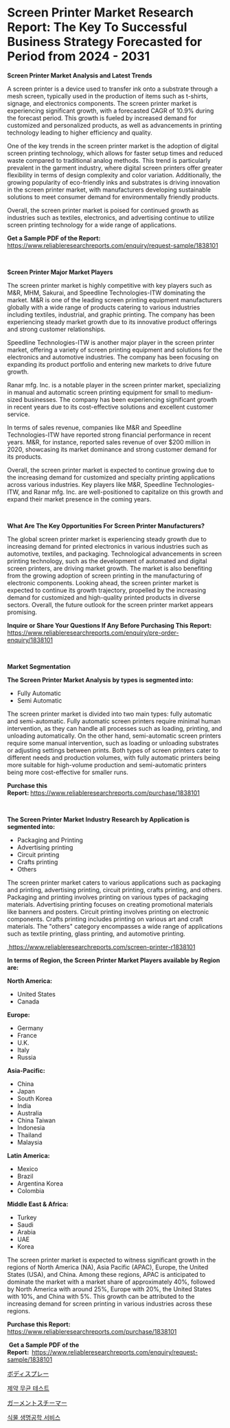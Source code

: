 <p><h1>Screen Printer Market Research Report: The Key To Successful Business Strategy Forecasted for Period from 2024 - 2031</h1></p><p><strong>Screen Printer Market Analysis and Latest Trends</strong></p>
<p><p>A screen printer is a device used to transfer ink onto a substrate through a mesh screen, typically used in the production of items such as t-shirts, signage, and electronics components. The screen printer market is experiencing significant growth, with a forecasted CAGR of 10.9% during the forecast period. This growth is fueled by increased demand for customized and personalized products, as well as advancements in printing technology leading to higher efficiency and quality.</p><p>One of the key trends in the screen printer market is the adoption of digital screen printing technology, which allows for faster setup times and reduced waste compared to traditional analog methods. This trend is particularly prevalent in the garment industry, where digital screen printers offer greater flexibility in terms of design complexity and color variation. Additionally, the growing popularity of eco-friendly inks and substrates is driving innovation in the screen printer market, with manufacturers developing sustainable solutions to meet consumer demand for environmentally friendly products.</p><p>Overall, the screen printer market is poised for continued growth as industries such as textiles, electronics, and advertising continue to utilize screen printing technology for a wide range of applications.</p></p>
<p><strong>Get a Sample PDF of the Report:&nbsp;</strong> <a href="https://www.reliableresearchreports.com/enquiry/request-sample/1838101">https://www.reliableresearchreports.com/enquiry/request-sample/1838101</a></p>
<p>&nbsp;</p>
<p><strong>Screen Printer Major Market Players</strong></p>
<p><p>The screen printer market is highly competitive with key players such as M&R, MHM, Sakurai, and Speedline Technologies-ITW dominating the market. M&R is one of the leading screen printing equipment manufacturers globally with a wide range of products catering to various industries including textiles, industrial, and graphic printing. The company has been experiencing steady market growth due to its innovative product offerings and strong customer relationships.</p><p>Speedline Technologies-ITW is another major player in the screen printer market, offering a variety of screen printing equipment and solutions for the electronics and automotive industries. The company has been focusing on expanding its product portfolio and entering new markets to drive future growth.</p><p>Ranar mfg. Inc. is a notable player in the screen printer market, specializing in manual and automatic screen printing equipment for small to medium-sized businesses. The company has been experiencing significant growth in recent years due to its cost-effective solutions and excellent customer service.</p><p>In terms of sales revenue, companies like M&R and Speedline Technologies-ITW have reported strong financial performance in recent years. M&R, for instance, reported sales revenue of over $200 million in 2020, showcasing its market dominance and strong customer demand for its products.</p><p>Overall, the screen printer market is expected to continue growing due to the increasing demand for customized and specialty printing applications across various industries. Key players like M&R, Speedline Technologies-ITW, and Ranar mfg. Inc. are well-positioned to capitalize on this growth and expand their market presence in the coming years.</p></p>
<p>&nbsp;</p>
<p><strong>What Are The Key Opportunities For Screen Printer Manufacturers?</strong></p>
<p><p>The global screen printer market is experiencing steady growth due to increasing demand for printed electronics in various industries such as automotive, textiles, and packaging. Technological advancements in screen printing technology, such as the development of automated and digital screen printers, are driving market growth. The market is also benefiting from the growing adoption of screen printing in the manufacturing of electronic components. Looking ahead, the screen printer market is expected to continue its growth trajectory, propelled by the increasing demand for customized and high-quality printed products in diverse sectors. Overall, the future outlook for the screen printer market appears promising.</p></p>
<p><strong>Inquire or Share Your Questions If Any Before Purchasing This Report:</strong> <a href="https://www.reliableresearchreports.com/enquiry/pre-order-enquiry/1838101">https://www.reliableresearchreports.com/enquiry/pre-order-enquiry/1838101</a></p>
<p>&nbsp;</p>
<p><strong>Market Segmentation</strong></p>
<p><strong>The Screen Printer Market Analysis by types is segmented into:</strong></p>
<p><ul><li>Fully Automatic</li><li>Semi Automatic</li></ul></p>
<p><p>The screen printer market is divided into two main types: fully automatic and semi-automatic. Fully automatic screen printers require minimal human intervention, as they can handle all processes such as loading, printing, and unloading automatically. On the other hand, semi-automatic screen printers require some manual intervention, such as loading or unloading substrates or adjusting settings between prints. Both types of screen printers cater to different needs and production volumes, with fully automatic printers being more suitable for high-volume production and semi-automatic printers being more cost-effective for smaller runs.</p></p>
<p><strong>Purchase this Report:&nbsp;</strong><a href="https://www.reliableresearchreports.com/purchase/1838101">https://www.reliableresearchreports.com/purchase/1838101</a></p>
<p>&nbsp;</p>
<p><strong>The Screen Printer Market Industry Research by Application is segmented into:</strong></p>
<p><ul><li>Packaging and Printing</li><li>Advertising printing</li><li>Circuit printing</li><li>Crafts printing</li><li>Others</li></ul></p>
<p><p>The screen printer market caters to various applications such as packaging and printing, advertising printing, circuit printing, crafts printing, and others. Packaging and printing involves printing on various types of packaging materials. Advertising printing focuses on creating promotional materials like banners and posters. Circuit printing involves printing on electronic components. Crafts printing includes printing on various art and craft materials. The "others" category encompasses a wide range of applications such as textile printing, glass printing, and automotive printing.</p></p>
<p><a href="https://www.reliableresearchreports.com/screen-printer-r1838101">&nbsp;https://www.reliableresearchreports.com/screen-printer-r1838101</a></p>
<p><strong>In terms of Region, the Screen Printer Market Players available by Region are:</strong></p>
<p>
    <p> <strong> North America: </strong>
        <ul>
            <li>United States</li>
            <li>Canada</li>
        </ul>
        </p> 
    <p> <strong> Europe: </strong>
        <ul>
            <li>Germany</li>
            <li>France</li>
            <li>U.K.</li>
            <li>Italy</li>
            <li>Russia</li>
        </ul>
        </p> 
    <p> <strong> Asia-Pacific: </strong>
        <ul>
            <li>China</li>
            <li>Japan</li>
            <li>South Korea</li>
            <li>India</li>
            <li>Australia</li>
            <li>China Taiwan</li>
            <li>Indonesia</li>
            <li>Thailand</li>
            <li>Malaysia</li>
        </ul>
        </p> 
    <p> <strong> Latin America: </strong>
        <ul>
            <li>Mexico</li>
            <li>Brazil</li>
            <li>Argentina Korea</li>
            <li>Colombia</li>
        </ul>
        </p> 
    <p> <strong> Middle East & Africa: </strong>
        <ul>
            <li>Turkey</li>
            <li>Saudi</li>
            <li>Arabia</li>
            <li>UAE</li>
            <li>Korea</li>
        </ul>
    </p>
    </p>
<p><p>The screen printer market is expected to witness significant growth in the regions of North America (NA), Asia Pacific (APAC), Europe, the United States (USA), and China. Among these regions, APAC is anticipated to dominate the market with a market share of approximately 40%, followed by North America with around 25%, Europe with 20%, the United States with 10%, and China with 5%. This growth can be attributed to the increasing demand for screen printing in various industries across these regions.</p></p>
<p><strong>Purchase this Report: </strong><a href="https://www.reliableresearchreports.com/purchase/1838101">https://www.reliableresearchreports.com/purchase/1838101</a></p>
<p>&nbsp;<strong>Get a Sample PDF of the Report:&nbsp;&nbsp;</strong><a href="https://www.reliableresearchreports.com/enquiry/request-sample/1838101">https://www.reliableresearchreports.com/enquiry/request-sample/1838101</a></p>
<p><strong></strong></p>
<p><p><a href="https://medium.com/@redsalmon1949/%E3%83%9C%E3%83%87%E3%82%A3%E3%83%BC%E3%82%B9%E3%83%97%E3%83%AC%E3%83%BC%E3%83%9E%E3%83%BC%E3%82%B1%E3%83%83%E3%83%88%E3%82%B7%E3%82%A7%E3%82%A2%E3%81%AE%E9%80%B2%E5%8C%96%E3%81%A8%E5%B8%82%E5%A0%B4%E6%88%90%E9%95%B7%E3%83%88%E3%83%AC%E3%83%B3%E3%83%892024%E5%B9%B4%E3%81%8B%E3%82%892031%E5%B9%B4%E3%81%BE%E3%81%A7-b7f94da9370a">ボディスプレー</a></p><p><a href="https://medium.com/@kennayundt/%EC%A0%9C%EC%95%BD-%EC%82%B0%EC%97%85%EC%9D%98-%EC%82%B4%EA%B7%A0-%EA%B2%80%EC%82%AC-%EC%8B%9C%EC%9E%A5-%EC%8B%9C%EC%9E%A5-%EC%A0%90%EC%9C%A0%EC%9C%A8-%EC%8B%9C%EC%9E%A5-%ED%8A%B8%EB%A0%8C%EB%93%9C-%EA%B7%B8%EB%A6%AC%EA%B3%A0-%EB%AF%B8%EB%9E%98-%EC%84%B1%EC%9E%A5%EC%9D%84-%ED%83%90%EC%83%89%ED%95%98%EB%8B%A4-a3c552db8945">제약 무균 테스트</a></p><p><a href="https://medium.com/@kaiyohnson76845/%E8%A1%A3%E9%A1%9E%E3%82%B9%E3%83%81%E3%83%BC%E3%83%9E%E3%83%BC%E5%B8%82%E5%A0%B4%E8%A6%8F%E6%A8%A1%E3%81%AF-%E4%B8%96%E7%95%8C%E7%94%A3%E6%A5%AD%E3%81%AB%E3%81%8A%E3%81%91%E3%82%8B%E6%9C%80%E9%81%A9%E3%81%AA%E3%83%9E%E3%83%BC%E3%82%B1%E3%83%86%E3%82%A3%E3%83%B3%E3%82%B0%E3%83%81%E3%83%A3%E3%83%8D%E3%83%AB%E3%82%92%E6%98%8E%E3%82%89%E3%81%8B%E3%81%AB%E3%81%99%E3%82%8B-8ae880fe486b">ガーメントスチーマー</a></p><p><a href="https://medium.com/@kenyonjohns/%EC%8B%9D%EB%AC%BC-%EC%83%9D%EB%AA%85%EA%B3%B5%ED%95%99-%EC%84%9C%EB%B9%84%EC%8A%A4-%EC%8B%9C%EC%9E%A5-%EC%9C%A0%ED%98%95-%EC%9D%91%EC%9A%A9-%EB%B0%8F-%EC%A7%80%EB%A6%AC%EB%B3%84-%EC%A2%85%ED%95%A9-%ED%8F%89%EA%B0%80-54072b6c5caa">식물 생명공학 서비스</a></p></p>
